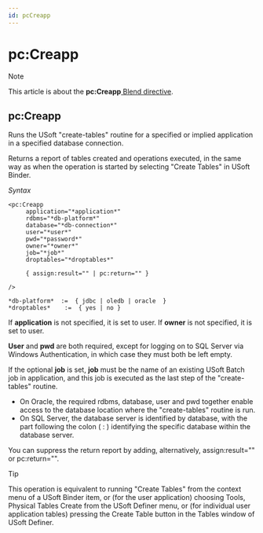 ```yaml
---
id: pcCreapp
---
```


# pc:Creapp



> [!NOTE]
> This article is about the **pc:Creapp**[ Blend directive](/docs/Repositories/Blend%20directives).

## **pc:Creapp**

Runs the USoft "create-tables" routine for a specified or implied application in a specified database connection.

Returns a report of tables created and operations executed, in the same way as when the operation is started by selecting "Create Tables" in USoft Binder.

*Syntax*

```
<pc:Creapp
     application="*application*"
     rdbms="*db-platform*"
     database="*db-connection*"
     user="*user*"
     pwd="*password*"
     owner="*owner*"
     job="*job*"
     droptables="*droptables*"

     { assign:result="" | pc:return="" }

/>

*db-platform*  :=  { jdbc | oledb | oracle  }    
*droptables*    :=  { yes | no }
```

If **application** is not specified, it is set to user. If **owner** is not specified, it is set to user.

**User** and **pwd** are both required, except for logging on to SQL Server via Windows Authentication, in which case they must both be left empty.

If the optional **job** is set, **job** must be the name of an existing USoft Batch job in application, and this job is executed as the last step of the "create-tables" routine.

- On Oracle, the required rdbms, database, user and pwd together enable access to the database location where the "create-tables" routine is run.
- On SQL Server, the database server is identified by database, with the part following the colon ( : ) identifying the specific database within the database server.

You can suppress the return report by adding, alternatively, assign:result="" or pc:return="".

> [!TIP]
> This operation is equivalent to running "Create Tables" from the context menu of a USoft Binder item, or (for the user application) choosing Tools, Physical Tables Create from the USoft Definer menu, or (for individual user application tables) pressing the Create Table button in the Tables window of USoft Definer.